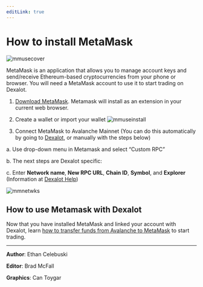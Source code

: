 ```yaml
---
editLink: true
---
```


# How to install MetaMask

![mmusecover](/images/metamaskuse/mmusecover.png)

MetaMask is an application that allows you to manage account keys and send/receive Ethereum-based cryptocurrencies from your phone or browser. You will need a MetaMask account to use it to start trading on Dexalot.

1. [Download MetaMask](https://metamask.io/). Metamask will install as an extension in your current web browser.
2. Create a wallet or import your wallet
![mmuseinstall](/images/metamaskuse/mmuseinstall.png)

3. Connect MetaMask to Avalanche Mainnet
(You can do this automatically by going to [Dexalot](https://dexalot.com/), or manually with the steps below)

a. Use drop-down menu in Metamask and select “Custom RPC”

b. The next steps are Dexalot specific:

c. Enter **Network name**, **New RPC URL**, **Chain ID**, **Symbol**, and **Explorer**
(Information at [Dexalot Help](https://app.dexalot.com/help))

![mmnetwks](/images/metamaskuse/mmnetwks.png)

## How to use Metamask with Dexalot

Now that you have installed MetaMask and linked your account with Dexalot, learn [how to transfer funds from Avalanche to MetaMask](https://medium.com/dexalot/transfers-between-your-avalanche-and-metamask-wallets-60f226abf3e4) to start trading.

---

**Author**: Ethan Celebuski

**Editor**: Brad McFall

**Graphics**: Can Toygar
